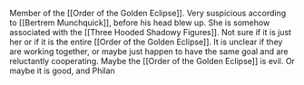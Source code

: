 Member of the [[Order of the Golden Eclipse]]. Very suspicious according to [[Bertrem Munchquick]], before his head blew up. She is somehow associated with the [[Three Hooded Shadowy Figures]]. Not sure if it is just her or if it is the entire [[Order of the Golden Eclipse]]. It is unclear if they are working together, or maybe just happen to have the same goal and are reluctantly cooperating. Maybe the [[Order of the Golden Eclipse]] is evil. Or maybe it is good, and Philan